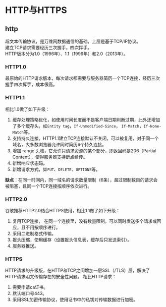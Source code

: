 # HTTP与HTTPS

## http
超文本传输协议，是万维网数据通信的基础，上层是基于TCP/IP协议。  
建立TCP请求需要经历三次握手，四次挥手。  
HTTP版本分为1.0（1996年）、1.1（1999年）和2.0（2013年）。  

### HTTP1.0
最原始的HTTP请求版本，每次请求都需要与服务器简历一个TCP连接，经历三次握手四次挥手，成本很高。

### HTTP1.1
相比1.0做了如下升级：
1. 缓存处理策略优化，如使用时间长度而不是客户端日期判断过期，此外还增加了多个缓存头，如`Entity tag`，`If-Unmodified-Since`， `If-Match`，`If-None-Match`等。
2. 支持持久连接，HTTP1.1建立TCP连接默认不关闭，可以被复用，对于同一个域名，大多数浏览器允许同时简历6个持久连接。
3. 增加 range 头域，它允许只请求资源的某个部分，即返回码是206（Partial Content），使得服务器支持断点续传。
4. 新增响应状态码。
5. 新增请求方式，如`PUT`、`DELETE`、`OPTIONS`等。

**缺点**：在同一时间内，同一域名的请求数量限制（6条），超过限制数目的请求会被阻塞，且同一个TCP连接按顺序依次进行。

### HTTP2.0
谷歌推荐HTTP2.0结合HTTPS使用，相比1.1做了如下升级：
1. 复用TCP连接， 在同一个连接里，没有数量限制，可以同时发送多个请求或回应，且不用按顺序进行。
2. 采用二进制格式传输。
3. 报头压缩，使用缓存（设置报头信息表，缓存后只发送索引）。
4. 服务器推送。

### HTTPS
HTTP请求的升级版，在HTTP和TCP之间增加一层SSL（/TLS）层，解决了HTTP请求明文传输存在的安全性问题。
相比HTTP请求：
1. 需要申请ca证书。
2. 默认端口号443。
3. 采用SSL加密传输协议，使用证书中的私钥对传输数据进行加密。
  